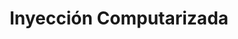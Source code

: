 ---
title: "Inyección Computarizada"
url: /ciudad-autonoma-de-buenos-aires/inyeccion-computarizada/
shop: reparación de automóviles
---